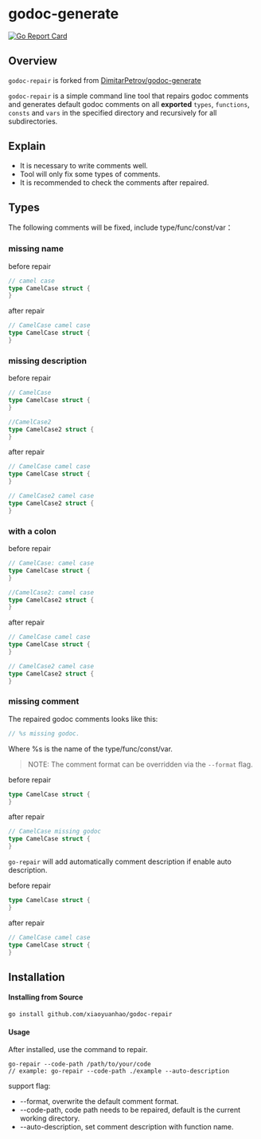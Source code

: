 # godoc-generate

[![Go Report Card](https://goreportcard.com/badge/github.com/DimitarPetrov/godoc-generate)](https://goreportcard.com/report/github.com/DimitarPetrov/godoc-generate)

## Overview

`godoc-repair` is forked from [DimitarPetrov/godoc-generate](https://github.com/DimitarPetrov/godoc-generate)

`godoc-repair` is a simple command line tool that repairs godoc comments and generates default godoc comments on all
 **exported** `types`, `functions`, `consts` and `vars` in the specified directory and recursively for all subdirectories.

## Explain
* It is necessary to write comments well.
* Tool will only fix some types of comments.
* It is recommended to check the comments after repaired.

## Types
The following comments will be fixed, include type/func/const/var：

### missing name

before repair
```go
// camel case
type CamelCase struct {
}
```

after repair
```go
// CamelCase camel case
type CamelCase struct {
}
```

### missing description

before repair
```go
// CamelCase
type CamelCase struct {
}

//CamelCase2
type CamelCase2 struct {
}
```

after repair
```go
// CamelCase camel case
type CamelCase struct {
}

// CamelCase2 camel case
type CamelCase2 struct {
}
```

### with a colon

before repair
```go
// CamelCase: camel case
type CamelCase struct {
}

//CamelCase2: camel case
type CamelCase2 struct {
}
```

after repair
```go
// CamelCase camel case
type CamelCase struct {
}

// CamelCase2 camel case
type CamelCase2 struct {
}
```

### missing comment
The repaired godoc comments looks like this:
```go
// %s missing godoc.
```
Where %s is the name of the type/func/const/var.

> NOTE: The comment format can be overridden via the `--format` flag.

before repair
```go
type CamelCase struct {
}
```

after repair
```go
// CamelCase missing godoc
type CamelCase struct {
}
```

`go-repair` will add automatically comment description if enable auto description.

before repair
```go
type CamelCase struct {
}
```

after repair
```go
// CamelCase camel case
type CamelCase struct {
}
```

## Installation

#### Installing from Source
```
go install github.com/xiaoyuanhao/godoc-repair
```

#### Usage
After installed, use the command to repair.
```
go-repair --code-path /path/to/your/code
// example: go-repair --code-path ./example --auto-description
```
support flag:
* --format, overwrite the default comment format.
* --code-path, code path needs to be repaired, default is the current working directory.
* --auto-description, set comment description with function name.
